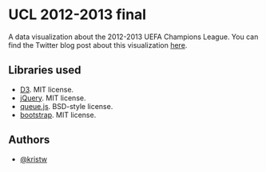# UCL 2012-2013 final

A data visualization about the 2012-2013 UEFA Champions League. You can find the Twitter blog post about this visualization [here](http://blog.uk.twitter.com/2013/05/the-road-to-wembley.html).

## Libraries used

 * [D3](http://d3js.org/). MIT license.
 * [jQuery](http://jquery.com/). MIT license.
 * [queue.js](https://github.com/mbostock/queue). BSD-style license.
 * [bootstrap](https://github.com/twitter/bootstrap). MIT license.

## Authors
 * [@kristw](https://twitter.com/kristw)

